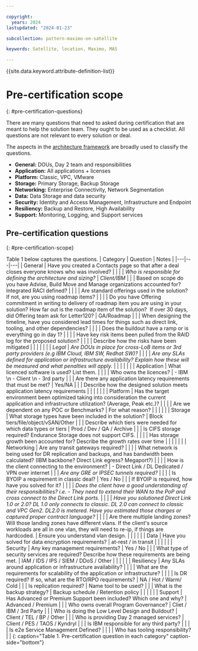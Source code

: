```yaml
---

copyright:
  years: 2024
lastupdated: "2024-01-23"

subcollection: pattern-maximo-on-satellite

keywords: Satellite, location, Maximo, MAS

---
```


{{site.data.keyword.attribute-definition-list}}

# Pre-certification scope
{: #pre-certification-questions}

There are many questions that need to asked during certification that are meant to help the solution team. They ought to be used as a checklist. All questions are not relevant to every solution or deal.


The aspects in the [architecture framework](/docs/architecture-framework?topic=architecture-framework-intro) are broadly used to classify the questions.

- **General:** DOUs, Day 2 team and responsibilities
- **Application:** All applications + licenses
- **Platform:** Classic, VPC, VMware
- **Storage:** Primary Storage, Backup Storage
- **Networking:** Enterprise Connectivity, Network Segmentation
- **Data:** Data Storage and data security
- **Security:** Identity and Access Management, Infrastructure and Endpoint
- **Resiliency:** Backup and Restore, High Availability
- **Support:** Monitoring, Logging, and Support services

## Pre-certification questions
{: #pre-certification-scope}

Table 1 below captures the questions.
| Category | Question | Notes |
|---|---|---|
| General | Have you created a Contacts page so that after a deal closes everyone knows who was involved? | |
| | *Who is responsible for defining the architecture and sizing?* | *Client/IBM* |
| | Based on scope do you have Advise, Build Move and Manage organizations accounted for? Integrated RACI defined? | |
| | Are standard offerings used in the solution?  If not, are you using roadmap items? | |
| | Do you have Offering commitment in writing to delivery of roadmap item you are using in your solution? How far out is the roadmap item of the solution?  If over 30 days, did Offering team ask for Letter120? | GA/Roadmap |
| | When designing the timeline, have you considered lead times for things such as direct link, tooling, and other dependencies? | |
| | Does the buildout have a ramp or is everything go in day 1? | |
| | Have key risk items been pulled from the RAID log for the proposed solution? | |
| | Describe how the risks have been mitigated | |
| | | |
| *Legal* | *Are DOUs in place for cross-LoB items or 3rd party providers (e.g IBM Cloud, IBM SW, Redhat SW)?* | |
| | *Are any SLAs defined for application or infrastructure availability? Explain how these will be measured and what penalties will apply.* | |
| | | |
| Application | What licenced software is used? List them. | |
| | Who owns the licences? | - IBM  \n - Client  \n - 3rd party |
| | Are there any application latency requirements that must be met? | Yes/NA |
| | Describe how the designed solution meets application latency requirements | |
| | | |
| Platform | Has the target environment been optimized taking into consideration the current application and infrastructure utilization? (Average, Peak etc.)? | |
| | Are we dependent on any POC or Benchmarks? | For what reason? |
| | | |
| Storage | What storage types have been included in the solution? | Block tiers/file/object/vSAN/Other |
| | Describe which tiers were needed for which data types or tiers | Prod / Dev / QA / Archive |
| | Is CIFS storage required? Endurance Storage does not support CIFS. | |
| | Has storage growth been accounted for? Describe the growth rates over time | |
| | | |
| Networking | Are any transit gateways required? | |
| | What network is being used for DR replication and backups, and has bandwidth been calculated? (IBM backbone?  Direct Link egress? Megaport?) | |
| | How is the client connecting to the environment? | - Direct Link /  DL Dedicated / VPN over internet |
| | *Are any GRE or IPSEC tunnels required?* | |
| | Is BYOIP a requirement in classic deal? | Yes / No |
| | If BYOIP is required, how have you solved for it? | |
| | *Does the client have a good understanding of their responsibilities? i.e. - They need to extend their WAN to the PoP and cross connect to the Direct Link ports.* | |
| | *Have you solutioned Direct Link 1.0 or 2.0? DL 1.0 only connects to classic. DL 2.0 can connect to classic and VPC Gen2.  DL2.0 is metered.  Have you estimated those charges or captured proper contract language?* | |
| | Are there multiple landing zones? Will those landing zones have different vlans. If the client's source workloads are all in one vlan, they will need to re-ip, if things are hardcoded.  | Ensure you understand vlan design. |
| | | |
| Data | Have you solved for data encryption requirements? | at-rest / in transit |
| | | |
| Security | Any key management requirements? | Yes / No |
| | What type of security services are required? Describe how these requirements are being met. | IAM / IDS / IPS / SIEM / DDoS / Other |
| | | |
| Resiliency | Any SLAs around application or infrastructure availability? | |
| | What are the requirements for scalability of the application or infrastructure? | |
| | Is DR required? If so, what are the RTO/RPO requirements? | NA / Hot / Warm/ Cold |
| | Is replication required? | Name tool to be used? |
| | What is the backup strategy? | Backup schedule / Retention policy |
| | | |
| Support | Has Advanced or Premium Support been included? Which one and why? |  Advanced / Premium |
| | Who owns overall Program Governance? | Cliet / IBM / 3rd Party |
| | Who is doing the Low Level Design and Buildout? | Client / TEL / BP / Other |
| | Who is providing Day 2 managed services? | Client / PES / TAOS / Kyndryl |
| | Is IBM responsible for any third party? | |
| | Is e2e Service Management Defined? | |
| | Who has tooling responsibility? | |
{: caption="Table 1. Pre-certification question in each category" caption-side="bottom"}
